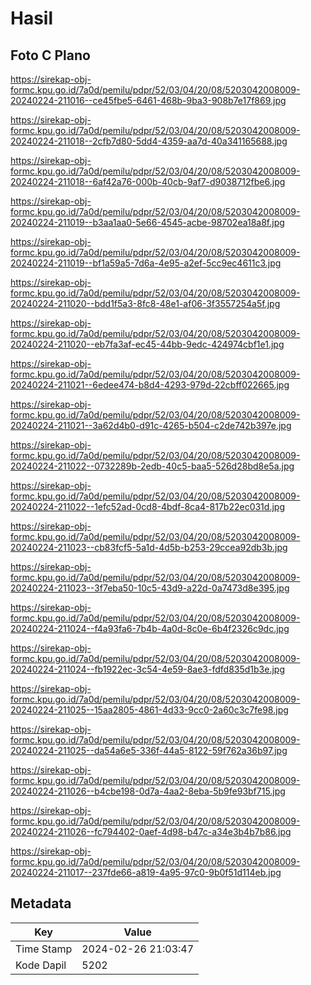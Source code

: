 # Hasil

## Foto C Plano

https://sirekap-obj-formc.kpu.go.id/7a0d/pemilu/pdpr/52/03/04/20/08/5203042008009-20240224-211016--ce45fbe5-6461-468b-9ba3-908b7e17f869.jpg

https://sirekap-obj-formc.kpu.go.id/7a0d/pemilu/pdpr/52/03/04/20/08/5203042008009-20240224-211018--2cfb7d80-5dd4-4359-aa7d-40a341165688.jpg

https://sirekap-obj-formc.kpu.go.id/7a0d/pemilu/pdpr/52/03/04/20/08/5203042008009-20240224-211018--6af42a76-000b-40cb-9af7-d9038712fbe6.jpg

https://sirekap-obj-formc.kpu.go.id/7a0d/pemilu/pdpr/52/03/04/20/08/5203042008009-20240224-211019--b3aa1aa0-5e66-4545-acbe-98702ea18a8f.jpg

https://sirekap-obj-formc.kpu.go.id/7a0d/pemilu/pdpr/52/03/04/20/08/5203042008009-20240224-211019--bf1a59a5-7d6a-4e95-a2ef-5cc9ec4611c3.jpg

https://sirekap-obj-formc.kpu.go.id/7a0d/pemilu/pdpr/52/03/04/20/08/5203042008009-20240224-211020--bdd1f5a3-8fc8-48e1-af06-3f3557254a5f.jpg

https://sirekap-obj-formc.kpu.go.id/7a0d/pemilu/pdpr/52/03/04/20/08/5203042008009-20240224-211020--eb7fa3af-ec45-44bb-9edc-424974cbf1e1.jpg

https://sirekap-obj-formc.kpu.go.id/7a0d/pemilu/pdpr/52/03/04/20/08/5203042008009-20240224-211021--6edee474-b8d4-4293-979d-22cbff022665.jpg

https://sirekap-obj-formc.kpu.go.id/7a0d/pemilu/pdpr/52/03/04/20/08/5203042008009-20240224-211021--3a62d4b0-d91c-4265-b504-c2de742b397e.jpg

https://sirekap-obj-formc.kpu.go.id/7a0d/pemilu/pdpr/52/03/04/20/08/5203042008009-20240224-211022--0732289b-2edb-40c5-baa5-526d28bd8e5a.jpg

https://sirekap-obj-formc.kpu.go.id/7a0d/pemilu/pdpr/52/03/04/20/08/5203042008009-20240224-211022--1efc52ad-0cd8-4bdf-8ca4-817b22ec031d.jpg

https://sirekap-obj-formc.kpu.go.id/7a0d/pemilu/pdpr/52/03/04/20/08/5203042008009-20240224-211023--cb83fcf5-5a1d-4d5b-b253-29ccea92db3b.jpg

https://sirekap-obj-formc.kpu.go.id/7a0d/pemilu/pdpr/52/03/04/20/08/5203042008009-20240224-211023--3f7eba50-10c5-43d9-a22d-0a7473d8e395.jpg

https://sirekap-obj-formc.kpu.go.id/7a0d/pemilu/pdpr/52/03/04/20/08/5203042008009-20240224-211024--f4a93fa6-7b4b-4a0d-8c0e-6b4f2326c9dc.jpg

https://sirekap-obj-formc.kpu.go.id/7a0d/pemilu/pdpr/52/03/04/20/08/5203042008009-20240224-211024--fb1922ec-3c54-4e59-8ae3-fdfd835d1b3e.jpg

https://sirekap-obj-formc.kpu.go.id/7a0d/pemilu/pdpr/52/03/04/20/08/5203042008009-20240224-211025--15aa2805-4861-4d33-9cc0-2a60c3c7fe98.jpg

https://sirekap-obj-formc.kpu.go.id/7a0d/pemilu/pdpr/52/03/04/20/08/5203042008009-20240224-211025--da54a6e5-336f-44a5-8122-59f762a36b97.jpg

https://sirekap-obj-formc.kpu.go.id/7a0d/pemilu/pdpr/52/03/04/20/08/5203042008009-20240224-211026--b4cbe198-0d7a-4aa2-8eba-5b9fe93bf715.jpg

https://sirekap-obj-formc.kpu.go.id/7a0d/pemilu/pdpr/52/03/04/20/08/5203042008009-20240224-211026--fc794402-0aef-4d98-b47c-a34e3b4b7b86.jpg

https://sirekap-obj-formc.kpu.go.id/7a0d/pemilu/pdpr/52/03/04/20/08/5203042008009-20240224-211017--237fde66-a819-4a95-97c0-9b0f51d114eb.jpg


## Metadata

| Key        | Value               |
| ---------- | ------------------- |
| Time Stamp | 2024-02-26 21:03:47 |
| Kode Dapil | 5202                |



